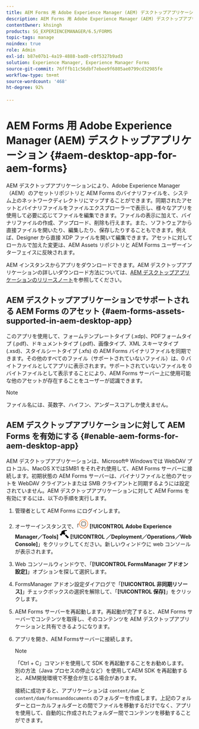 ```yaml
---
title: AEM Forms 用 Adobe Experience Manager (AEM) デスクトップアプリケーション
description: AEM Forms 用 Adobe Experience Manager (AEM) デスクトップアプリケーション
contentOwner: khsingh
products: SG_EXPERIENCEMANAGER/6.5/FORMS
topic-tags: manage
noindex: true
role: Admin
exl-id: b87e07b1-4a19-4888-bad0-c0f5327b9ad3
solution: Experience Manager, Experience Manager Forms
source-git-commit: 76fffb11c56dbf7ebee9f6805ae0799cd32985fe
workflow-type: tm+mt
source-wordcount: '468'
ht-degree: 92%

---
```


# AEM Forms 用 Adobe Experience Manager (AEM) デスクトップアプリケーション {#aem-desktop-app-for-aem-forms}

AEM デスクトップアプリケーションにより、Adobe Experience Manager（AEM）のアセットリポジトリと AEM Forms のバイナリファイルを、システム上のネットワークディレクトリにマップすることができます。同期されたアセットとバイナリファイルをファイルエクスプローラーで表示し、様々なアプリを使用して必要に応じてファイルを編集できます。ファイルの表示に加えて、バイナリファイルの作成、アップロード、削除も行えます。また、ソフトウェアから直接ファイルを開いたり、編集したり、保存したりすることもできます。例えば、Designer から直接 XDP ファイルを開いて編集できます。アセットに対してローカルで加えた変更は、AEM Assets リポジトリと AEM Forms ユーザーインターフェイスに反映されます。

AEM インスタンスからアプリをダウンロードできます。AEM デスクトップアプリケーションの詳しいダウンロード方法については、[AEM デスクトップアプリケーションのリリースノート](https://experienceleague.adobe.com/docs/experience-manager-desktop-app/using/release-notes.html?lang=ja)を参照してください。

## AEM デスクトップアプリケーションでサポートされる AEM Forms のアセット {#aem-forms-assets-supported-in-aem-desktop-app}

このアプリを使用して、フォームテンプレートタイプ (.xdp)、PDFフォームタイプ (.pdf)、ドキュメントタイプ (.pdf)、画像タイプ、XML スキーマタイプ (.xsd)、スタイルシートタイプ (.xfs) の AEM Forms バイナリファイルを同期できます。その他のすべてのファイル（サポートされていないファイル）は、0 バイトファイルとしてアプリに表示されます。サポートされていないファイルを 0 バイトファイルとして表示することにより、AEM Forms サーバー上に使用可能な他のアセットが存在することをユーザーが認識できます。

>[!NOTE]
>
>ファイル名には、英数字、ハイフン、アンダースコアしか使えません。

## AEM デスクトップアプリケーションに対して AEM Forms を有効にする {#enable-aem-forms-for-aem-desktop-app}

AEM デスクトップアプリケーションは、Microsoft® Windowsでは WebDAV プロトコル、MacOS XではSMB1 をそれぞれ使用して、AEM Forms サーバーに接続します。初期状態の AEM Forms サーバーは、バイナリファイルと他のアセットを WebDAV クライアントまたは SMB クライアントと同期するようには設定されていません。AEM デスクトップアプリケーションに対して AEM Forms を有効にするには、以下の手順を実行します。

1. 管理者として AEM Forms にログインします。
1. オーサーインスタンスで、「![adobeexperiencemanager](assets/adobeexperiencemanager.png) **[!UICONTROL Adobe Experience Manager／Tools]** ![ハンマー](assets/hammer.png) **[!UICONTROL ／Deployment／Operations／Web Console]**」をクリックしてください。新しいウィンドウに web コンソールが表示されます。
1. Web コンソールウィンドウで、「**[!UICONTROL FormsManager アドオン設定]**」オプションを探して選択します。
1. FormsManager アドオン設定ダイアログで「**[!UICONTROL 非同期リソース]**」チェックボックスの選択を解除して、「**[!UICONTROL 保存]**」をクリックします。
1. AEM Forms サーバーを再起動します。再起動が完了すると、AEM Forms サーバーでコンテンツを取得し、そのコンテンツを AEM デスクトップアプリケーションと共有できるようになります。
1. アプリを開き、AEM Formsサーバーに接続します。

   >[!NOTE]
   >
   > 「Ctrl + C」コマンドを使用して SDK を再起動することをお勧めします。 別の方法（Java プロセスの停止など）を使用してAEM SDK を再起動すると、AEM開発環境で不整合が生じる場合があります。

   接続に成功すると、アプリケーションは `content/dam` と `content/dam/formsanddocuments` のフォルダーを作成します。上記のフォルダーとローカルフォルダーとの間でファイルを移動するだけでなく、アプリを使用して、自動的に作成されたフォルダー間でコンテンツを移動することができます。
